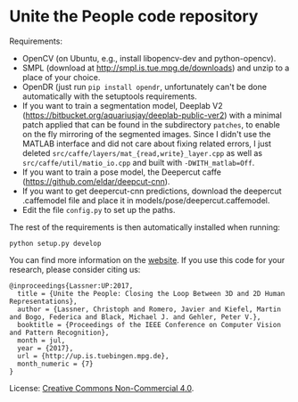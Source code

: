 # Unite the People code repository

Requirements:

* OpenCV (on Ubuntu, e.g., install libopencv-dev and python-opencv).
* SMPL (download at http://smpl.is.tue.mpg.de/downloads) and unzip to a 
  place of your choice.
* OpenDR (just run `pip install opendr`, unfortunately can't be done automatically
  with the setuptools requirements.
* If you want to train a segmentation model, Deeplab V2
  (https://bitbucket.org/aquariusjay/deeplab-public-ver2) with a minimal patch
  applied that can be found in the subdirectory `patches`, to enable on the fly
  mirroring of the segmented images. Since I didn't use the MATLAB interface and
  did not care about fixing related errors, I just deleted 
  `src/caffe/layers/mat_{read,write}_layer.cpp` as well as
  `src/caffe/util/matio_io.cpp` and built with `-DWITH_matlab=Off`.
* If you want to train a pose model, the Deepercut caffe
  (https://github.com/eldar/deepcut-cnn).
* If you want to get deepercut-cnn predictions, download the deepercut .caffemodel
  file and place it in models/pose/deepercut.caffemodel.
* Edit the file `config.py` to set up the paths.

The rest of the requirements is then automatically installed when running:

```
python setup.py develop
```

You can find more information on the [website](http://up.is.tuebingen.mpg.de). If
you use this code for your research, please consider citing us:

```
@inproceedings{Lassner:UP:2017,
  title = {Unite the People: Closing the Loop Between 3D and 2D Human Representations},
  author = {Lassner, Christoph and Romero, Javier and Kiefel, Martin and Bogo, Federica and Black, Michael J. and Gehler, Peter V.},
  booktitle = {Proceedings of the IEEE Conference on Computer Vision and Pattern Recognition},
  month = jul,
  year = {2017},
  url = {http://up.is.tuebingen.mpg.de},
  month_numeric = {7}
}
```

License: [Creative Commons Non-Commercial 4.0](https://creativecommons.org/licenses/by-nc/4.0/).
